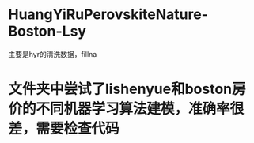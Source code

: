 # HuangYiRuPerovskiteNature-Boston-Lsy
主要是hyr的清洗数据，fillna

# 文件夹中尝试了lishenyue和boston房价的不同机器学习算法建模，准确率很差，需要检查代码

